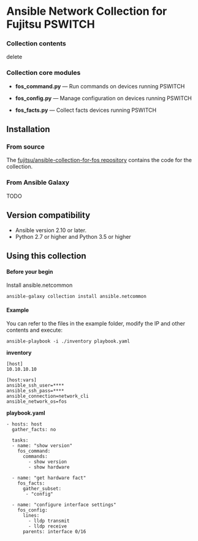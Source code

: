 # Ansible Network Collection for Fujitsu PSWITCH


### Collection contents

delete

### Collection core modules

- **fos_command.py** — Run commands on devices running PSWITCH

- **fos_config.py** — Manage configuration on devices running PSWITCH

- **fos_facts.py** — Collect facts devices running PSWITCH


## Installation
### From source

The [fujitsu/ansible-collection-for-fos repository](https://github.com/fujitsu/ansible-collection-for-fos) contains the code for the collection.

### From Ansible Galaxy

TODO

## Version compatibility

* Ansible version 2.10 or later.
* Python 2.7 or higher and Python 3.5 or higher


## Using this collection

#### Before your begin

Install ansible.netcommon
```
ansible-galaxy collection install ansible.netcommon
```

#### Example
You can refer to the files in the example folder, modify the IP and other contents and execute:

```
ansible-playbook -i ./inventory playbook.yaml
```

**inventory**

```
[host]
10.10.10.10

[host:vars]
ansible_ssh_user=****
ansible_ssh_pass=****
ansible_connection=network_cli
ansible_network_os=fos
```

**playbook.yaml**

```
- hosts: host
  gather_facts: no

  tasks:
  - name: "show version"
    fos_command:
      commands:
        - show version
        - show hardware

  - name: "get hardware fact"
    fos_facts:
      gather_subset:
       - "config"

  - name: "configure interface settings"
    fos_config:
      lines:
        - lldp transmit
        - lldp receive
      parents: interface 0/16
```
